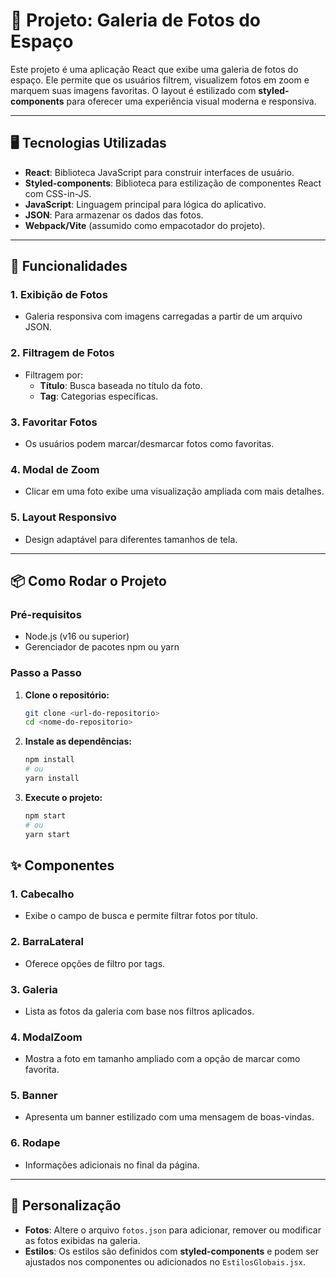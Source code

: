 # 🚀 Projeto: Galeria de Fotos do Espaço

Este projeto é uma aplicação React que exibe uma galeria de fotos do espaço. Ele permite que os usuários filtrem, visualizem fotos em zoom e marquem suas imagens favoritas. O layout é estilizado com **styled-components** para oferecer uma experiência visual moderna e responsiva.

---

## 🖥️ Tecnologias Utilizadas

- **React**: Biblioteca JavaScript para construir interfaces de usuário.
- **Styled-components**: Biblioteca para estilização de componentes React com CSS-in-JS.
- **JavaScript**: Linguagem principal para lógica do aplicativo.
- **JSON**: Para armazenar os dados das fotos.
- **Webpack/Vite** (assumido como empacotador do projeto).

---
## 🧩 Funcionalidades

### 1. **Exibição de Fotos**
   - Galeria responsiva com imagens carregadas a partir de um arquivo JSON.

### 2. **Filtragem de Fotos**
   - Filtragem por:
     - **Título**: Busca baseada no título da foto.
     - **Tag**: Categorias específicas.

### 3. **Favoritar Fotos**
   - Os usuários podem marcar/desmarcar fotos como favoritas.

### 4. **Modal de Zoom**
   - Clicar em uma foto exibe uma visualização ampliada com mais detalhes.

### 5. **Layout Responsivo**
   - Design adaptável para diferentes tamanhos de tela.

---

## 📦 Como Rodar o Projeto

### Pré-requisitos
- Node.js (v16 ou superior)
- Gerenciador de pacotes npm ou yarn

### Passo a Passo

1. **Clone o repositório:**
   ```bash
   git clone <url-do-repositorio>
   cd <nome-do-repositorio>

2. **Instale as dependências:**
    ```bash
    npm install
    # ou
    yarn install

3. **Execute o projeto:**
    ```bash
    npm start
    # ou
    yarn start


## ✨ Componentes

### **1. Cabecalho**
- Exibe o campo de busca e permite filtrar fotos por título.

### **2. BarraLateral**
- Oferece opções de filtro por tags.

### **3. Galeria**
- Lista as fotos da galeria com base nos filtros aplicados.

### **4. ModalZoom**
- Mostra a foto em tamanho ampliado com a opção de marcar como favorita.

### **5. Banner**
- Apresenta um banner estilizado com uma mensagem de boas-vindas.

### **6. Rodape**
- Informações adicionais no final da página.

---

## 🌌 Personalização

- **Fotos**: Altere o arquivo `fotos.json` para adicionar, remover ou modificar as fotos exibidas na galeria.
- **Estilos**: Os estilos são definidos com **styled-components** e podem ser ajustados nos componentes ou adicionados no `EstilosGlobais.jsx`.

